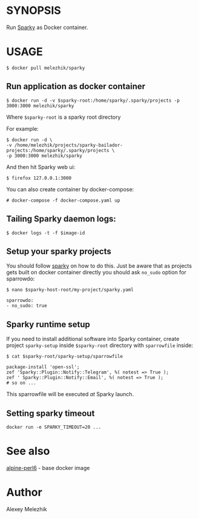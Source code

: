 # SYNOPSIS

Run [Sparky](https://github.com/melezhik/sparky) as Docker container.

# USAGE

    $ docker pull melezhik/sparky 

## Run application as docker container 

    $ docker run -d -v $sparky-root:/home/sparky/.sparky/projects -p 3000:3000 melezhik/sparky

Where `$sparky-root` is a sparky root directory


For example:

    $ docker run -d \
    -v /home/melezhik/projects/sparky-bailador-projects:/home/sparky/.sparky/projects \
    -p 3000:3000 melezhik/sparky

And then hit Sparky web ui:

    $ firefox 127.0.0.1:3000

You can also create container by docker-compose:

    # docker-compose -f docker-compose.yaml up 

## Tailing Sparky daemon logs:

    $ docker logs -t -f $image-id

## Setup your sparky projects

You should follow [sparky](https://github.com/melezhik/sparky) on how to do this.
Just be aware that as projects gets built on docker container directly you should ask `no_sudo`
option for sparrowdo:


    $ nano $sparky-host-root/my-project/sparky.yaml

    sparrowdo:
    - no_sudo: true    


## Sparky runtime setup

If you need to install additional software into Sparky container, create project `sparky-setup` inside `$sparky-root`
directory with `sparrowfile` inside:

    $ cat $sparky-root/sparky-setup/sparrowfile

    package-install 'open-ssl';
    zef 'Sparky::Plugin::Notify::Telegram', %( notest => True );
    zef ' Sparky::Plugin::Notify::Email', %( notest => True );
    # so on ...

This sparrowfile will be executed _at_ Sparky launch.

## Setting sparky timeout

    docker run -e SPARKY_TIMEOUT=20 ...

# See also

[alpine-perl6](https://github.com/JJ/alpine-perl6) - base docker image 

# Author

Alexey Melezhik


